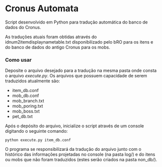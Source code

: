 # Cronus Automata
Script desenvolvido em Python para tradução automática do banco de dados do Cronus.

As traduções atuais foram obtidas através do idnum2itemdisplaynametable.txt disponibilizado pelo bRO para os itens e do banco de dados do antigo Cronus para os mobs.

### Como usar
Deposite o arquivo desejado para a tradução na mesma pasta onde consta o arquivo _execute.py_. Os arquivos que possuem capacidade de serem traduzidos atualmente são:

* item_db.conf
* mob_db.conf
* mob_branch.txt
* mob_poring.txt
* mob_boss.txt
* pet_db.txt

Após o depósito do arquivo, inicialize o script através de um console digitando o seguinte comando:

`python execute.py item_db.conf`

O programa se responsibilizará da tradução do arquivo junto com o histórico das informações projetadas no console (na pasta log/) e do itens ou mobs que não foram traduzidos (estes serão criados na pasta non_db/).
